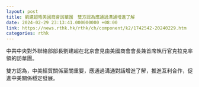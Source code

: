 ```yaml
---
layout: post
title: 劉建超晤美國商會訪華團　雙方認為應通過溝通增進了解
date: 2024-02-29 23:13:41.000000000 +08:00
link: https://news.rthk.hk/rthk/ch/component/k2/1742542-20240229.htm
categories: rthk
---
```


中共中央對外聯絡部部長劉建超在北京會見由美國商會會長兼首席執行官克拉克率領的訪華團。

雙方認為，中美經貿關係至關重要，應通過溝通對話增進了解，推進互利合作，促進中美關係穩定發展。
